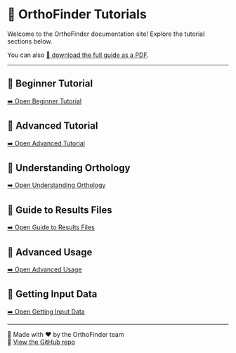 # 🧭 OrthoFinder Tutorials

Welcome to the OrthoFinder documentation site! Explore the tutorial sections below.

You can also [📄 download the full guide as a PDF](old_all.pdf).

---

## 📘 Beginner Tutorial  
[➡️ Open Beginner Tutorial](beginner.md)

## 📗 Advanced Tutorial  
[➡️ Open Advanced Tutorial](advanced.md)

## 📙 Understanding Orthology  
[➡️ Open Understanding Orthology](orthology.md)

## 📒 Guide to Results Files  
[➡️ Open Guide to Results Files](results.md)

## 📕 Advanced Usage  
[➡️ Open Advanced Usage](usage.md)

## 📓 Getting Input Data  
[➡️ Open Getting Input Data](input.md)

---

🧬 Made with ❤️ by the OrthoFinder team  
🔗 [View the GitHub repo](https://github.com/OrthoFinder/OrthoFinder)
